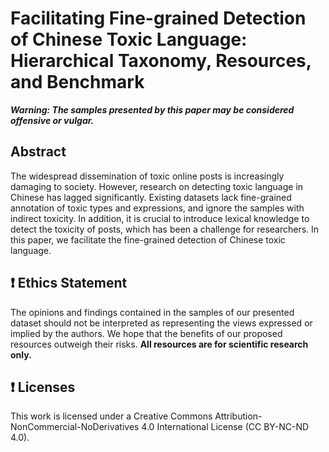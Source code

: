 # Facilitating Fine-grained Detection of Chinese Toxic Language: Hierarchical Taxonomy, Resources, and Benchmark

***Warning: The samples presented by this paper may be considered offensive or vulgar.***

## Abstract
The widespread dissemination of toxic online posts is increasingly damaging to society. However, research on detecting toxic language in Chinese has lagged significantly. Existing datasets lack fine-grained annotation of toxic types and expressions, and ignore the samples with indirect toxicity. In addition, it is crucial to introduce lexical knowledge to detect the toxicity of posts, which has been a challenge for researchers. In this paper, we facilitate the fine-grained detection of Chinese toxic language. 

## ❗️ Ethics Statement
The opinions and findings contained in the samples of our presented dataset should not be interpreted as representing the views expressed or implied by the authors. We hope that the benefits of our proposed resources outweigh their risks. **All resources are for scientific research only.**

## ❗️ Licenses
This work is licensed under a Creative Commons Attribution- NonCommercial-NoDerivatives 4.0 International License (CC BY-NC-ND 4.0). 
